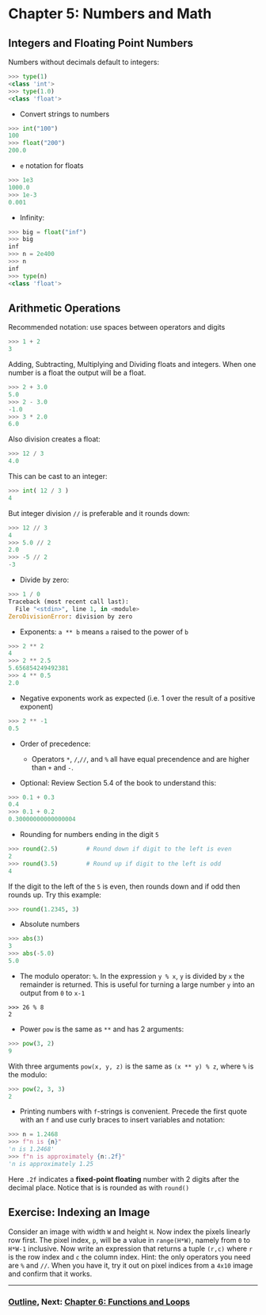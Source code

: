 # Chapter 5: Numbers and Math

## Integers and Floating Point Numbers
Numbers without decimals default to integers:
```python
>>> type(1)
<class 'int'>
>>> type(1.0)
<class 'float'>
```
* Convert strings to numbers
```python
>>> int("100")
100
>>> float("200")
200.0
```
* `e` notation for floats
```python
>>> 1e3
1000.0
>>> 1e-3
0.001
```
* Infinity:
```python
>>> big = float("inf")
>>> big
inf
>>> n = 2e400
>>> n
inf
>>> type(n)
<class 'float'>
```

## Arithmetic Operations

Recommended notation: use spaces between operators and digits
```python
>>> 1 + 2
3
```
Adding, Subtracting, Multiplying and Dividing floats and integers.  When one number is a float the output will be a float. 
```python
>>> 2 + 3.0
5.0
>>> 2 - 3.0
-1.0
>>> 3 * 2.0
6.0
```
Also division creates a float:
```python
>>> 12 / 3
4.0
```
This can be cast to an integer:
```python
>>> int( 12 / 3 )
4
```
But integer division `//` is preferable and it rounds down:
```python
>>> 12 // 3
4
>>> 5.0 // 2
2.0
>>> -5 // 2
-3
```
* Divide by zero:
```python
>>> 1 / 0
Traceback (most recent call last):
  File "<stdin>", line 1, in <module>
ZeroDivisionError: division by zero
```
* Exponents: `a ** b` means `a` raised to the power of `b`
```python
>>> 2 ** 2
4
>>> 2 ** 2.5
5.656854249492381
>>> 4 ** 0.5
2.0
```
* Negative exponents work as expected (i.e. 1 over the result of a positive exponent)
```python
>>> 2 ** -1
0.5
```
* Order of precedence:
   * Operators `*`, `/`,`//`, and `%` all have equal precendence and are higher than `+` and `-`.

* Optional: Review Section 5.4 of the book to understand this:
```python
>>> 0.1 + 0.3
0.4
>>> 0.1 + 0.2
0.30000000000000004
```
* Rounding for numbers ending in the digit `5` 
```python
>>> round(2.5)        # Round down if digit to the left is even
2
>>> round(3.5)        # Round up if digit to the left is odd
4
```
If the digit to the left of the `5` is even, then rounds down and if odd then rounds up.  Try this example:
```python
>>> round(1.2345, 3)
```
* Absolute numbers
```python
>>> abs(3)
3
>>> abs(-5.0)
5.0
```
* The modulo operator: `%`.  In the expression `y % x`, `y` is divided by `x` the remainder is returned.  This is useful for turning a large number `y` into an output from `0` to `x-1`
```
>>> 26 % 8
2
``` 
* Power `pow` is the same as `**` and has 2 arguments:
```python
>>> pow(3, 2)
9
```
With three arguments `pow(x, y, z)` is the same as `(x ** y) % z`, where `%` is the modulo:
```python
>>> pow(2, 3, 3)
2
```
* Printing numbers with `f`-strings is convenient.  Precede the first quote with an `f` and use curly braces to insert variables and notation:
```python
>>> n = 1.2468
>>> f"n is {n}"
'n is 1.2468'
>>> f"n is approximately {n:.2f}"
'n is approximately 1.25
```
Here `.2f` indicates a **fixed-point floating** number with 2 digits after the decimal place.  Notice that is is rounded as with `round()`

## Exercise: Indexing an Image

Consider an image with width `W` and height `H`.  Now index the pixels linearly row first.  The pixel index, `p`, will be a value in `range(H*W)`, namely from `0` to `H*W-1` inclusive.  Now write an expression that returns a tuple `(r,c)` where `r` is the row index and `c` the column index.  Hint: the only operators you need are `%` and `//`.  When you have it, try it out on pixel indices from a `4x10` image and confirm that it works.

___
### [Outline](../README.md), Next: [Chapter 6: Functions and Loops](Chapter_06_Functions_and_Loops.md)

